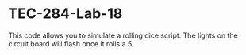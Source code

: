 # TEC-284-Lab-18

This code allows you to simulate a rolling dice script. The lights on the circuit board will flash once it rolls a 5.

